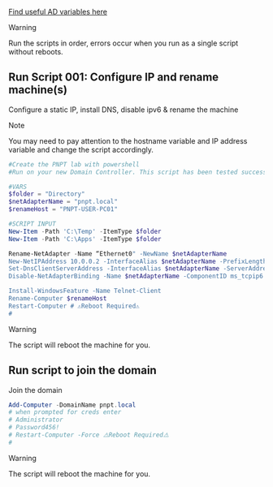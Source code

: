 [Find useful AD variables here](https://github.com/asktechsupport/help/blob/main/posh/reusablepowershell/usefulVariables.md)
> [!WARNING]
> Run the scripts in order, errors occur when you run as a single script without reboots.
## Run Script 001: Configure IP and rename machine(s)
Configure a static IP, install DNS, disable ipv6 & rename the machine
> [!NOTE]
> You may need to pay attention to the hostname variable and IP address variable and change the script accordingly.
```powershell
#Create the PNPT lab with powershell
#Run on your new Domain Controller. This script has been tested successfully in the author's lab environment.

#VARS
$folder = "Directory"
$netAdapterName = "pnpt.local"
$renameHost = "PNPT-USER-PC01"

#SCRIPT INPUT
New-Item -Path 'C:\Temp' -ItemType $folder
New-Item -Path 'C:\Apps' -ItemType $folder

Rename-NetAdapter -Name “Ethernet0" -NewName $netAdapterName
New-NetIPAddress 10.0.0.2 -InterfaceAlias $netAdapterName -PrefixLength 24
Set-DnsClientServerAddress -InterfaceAlias $netAdapterName -ServerAddresses 10.0.0.1
Disable-NetAdapterBinding -Name $netAdapterName -ComponentID ms_tcpip6

Install-WindowsFeature -Name Telnet-Client
Rename-Computer $renameHost
Restart-Computer # ⚠️Reboot Required⚠️
#
```
> [!WARNING]
> The script will reboot the machine for you.

## Run script to join the domain
Join the domain
```powershell
Add-Computer -DomainName pnpt.local
# when prompted for creds enter
# Administrator
# Password456!
# Restart-Computer -Force ⚠️Reboot Required⚠️
#
```
> [!WARNING]
> The script will reboot the machine for you.

